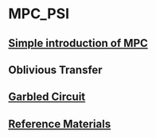 # MPC_PSI

## [Simple introduction of MPC](./Readme/MPC)

## Oblivious Transfer

## [Garbled Circuit](./Readme/GC)

## [Reference Materials](./Readme/Reference)


